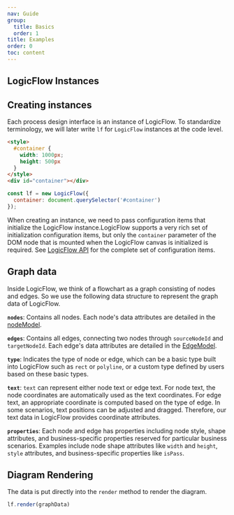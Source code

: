 ```yaml
---
nav: Guide
group:
  title: Basics
  order: 1
title: Examples
order: 0
toc: content
---
```


## LogicFlow Instances

## Creating instances

Each process design interface is an instance of LogicFlow. To standardize terminology, we will later write `lf` for `LogicFlow` instances at the code level.

```html
<style>
  #container {
    width: 1000px;
    height: 500px
  }
</style>
<div id="container"></div>
```

```js
const lf = new LogicFlow({
  container: document.querySelector('#container')
});
```

When creating an instance, we need to pass configuration items that initialize the LogicFlow instance.LogicFlow supports a very rich set of initialization configuration items, but only the `container` parameter of the DOM node that is mounted when the LogicFlow canvas is initialized is required. See [LogicFlow API](/en-US/api) for the complete set of configuration items.

## Graph data

Inside LogicFlow, we think of a flowchart as a graph consisting of nodes and edges. So we use the following data structure to represent the graph data of LogicFlow.

<code id="graphData" src="../../src/tutorial/basic/instance/graphData"></code>

**`nodes`**: Contains all nodes. Each node's data attributes are detailed in the <a href="../api/nodeModelApi.en-US.md#DataAttributes">nodeModel</a>.

**`edges`**: Contains all edges, connecting two nodes through `sourceNodeId` and `targetNodeId`. Each edge's data attributes are detailed in the <a href="../api/edgeModelApi.en-US.md#DataAttributes">EdgeModel</a>.


**`type`**: Indicates the type of node or edge, which can be a basic type built into LogicFlow such as `rect` or `polyline`, or a custom type defined by users based on these basic types.

**`text`**: `text` can represent either node text or edge text. For node text, the node coordinates are automatically used as the text coordinates. For edge text, an appropriate coordinate is computed based on the type of edge. In some scenarios, text positions can be adjusted and dragged. Therefore, our text data in LogicFlow provides coordinate attributes.

**`properties`**: Each node and edge has properties including node style, shape attributes, and business-specific properties reserved for particular business scenarios. Examples include node shape attributes like `width` and `height`, `style` attributes, and business-specific properties like `isPass`.

## Diagram Rendering

The data is put directly into the `render` method to render the diagram.

```js
lf.render(graphData)
```
